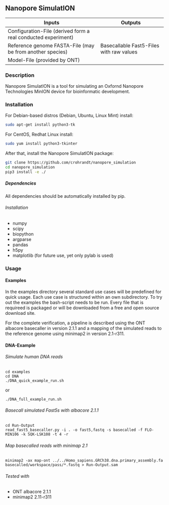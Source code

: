 ## Nanopore SimulatION

| Inputs | Outputs |
|---|---|
| Configuration-File (derived form a real conducted experiment)| 
| Reference genome FASTA-File (may be from another species)| Basecallable Fast5-Files with raw values |
| Model-File (provided by ONT)| |

### Description

Nanopore SimulatION is a tool for simulating an Oxfornd Nanopore Technologies MinION device for bioinformatic development. 

### Installation

For Debian-based distros (Debian, Ubuntu, Linux Mint) install:
```bash
sudo apt-get install python3-tk
```

For CentOS, Redhat Linux install:
```bash
sudo yum install python3-tkinter
```

After that, install the Nanopore SimulatION package:

```bash
git clone https://github.com/crohrandt/nanopore_simulation
cd nanopore_simulation
pip3 install -e ./
```

##### Dependencies

All dependencies should be automatically installed by pip.

###### Installation
- numpy
- scipy
- biopython
- argparse
- pandas
- h5py
- matplotlib (for future use, yet only pylab is used)

### Usage

#### Examples

In the examples directory several standard use cases will be predefined for quick usage. Each use 
case is structured within an own subdirectory. To try out the examples the bash-script needs 
to be run. Every file that is requireed is packaged or will be downloaded from a free and open 
source download site.

For the complete verification, a pipeline is described using the ONT albacore basecaller in version 2.1.1 and a mapping 
of the simulated reads to the reference genome using minimap2 in version 2.1-r311. 

#### DNA-Example

###### Simulate human DNA reads
```
cd examples
cd DNA
./DNA_quick_example_run.sh
```
or
```
./DNA_full_example_run.sh
```
###### Basecall simulated Fast5s with albacore 2.1.1
```
cd Run-Output
read_fast5_basecaller.py -i . -o fast5,fastq -s basecalled -f FLO-MIN106 -k SQK-LSK108 -t 4 -r
```

###### Map basecalled reads with minimap 2.1

```
minimap2 -ax map-ont ../../Homo_sapiens.GRCh38.dna.primary_assembly.fa basecalled/workspace/pass/*.fastq > Run-Output.sam
```

###### Tested with

- ONT albacore 2.1.1
- minimap2 2.11-r311
